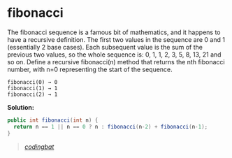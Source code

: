 # fibonacci

The fibonacci sequence is a famous bit of mathematics, and it happens to have a recursive definition. The first two values in the sequence are 0 and 1 (essentially 2 base cases). Each subsequent value is the sum of the previous two values, so the whole sequence is: 0, 1, 1, 2, 3, 5, 8, 13, 21 and so on. Define a recursive fibonacci(n) method that returns the nth fibonacci number, with n=0 representing the start of the sequence.

```
fibonacci(0) → 0
fibonacci(1) → 1
fibonacci(2) → 1
```

**Solution:**

```java
public int fibonacci(int n) {
  return n == 1 || n == 0 ? n : fibonacci(n-2) + fibonacci(n-1);
}
```

> _[codingbat](https://codingbat.com/prob/p120015)_